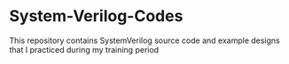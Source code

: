 # System-Verilog-Codes
This repository contains SystemVerilog source code and example designs that I practiced during my training period
